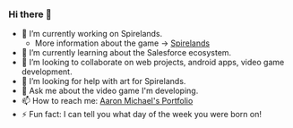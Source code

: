 ### Hi there 👋

- 🔭 I’m currently working on Spirelands.
  - More information about the game -> [Spirelands](https://amcnulty.github.io/Spirelands/)
- 🌱 I’m currently learning about the Salesforce ecosystem.
- 👯 I’m looking to collaborate on web projects, android apps, video game development.
- 🤔 I’m looking for help with art for Spirelands.
- 💬 Ask me about the video game I'm developing.
- 📫 How to reach me: [Aaron Michael's Portfolio](https://aaronmichael.herokuapp.com/)
- ⚡ Fun fact: I can tell you what day of the week you were born on!
